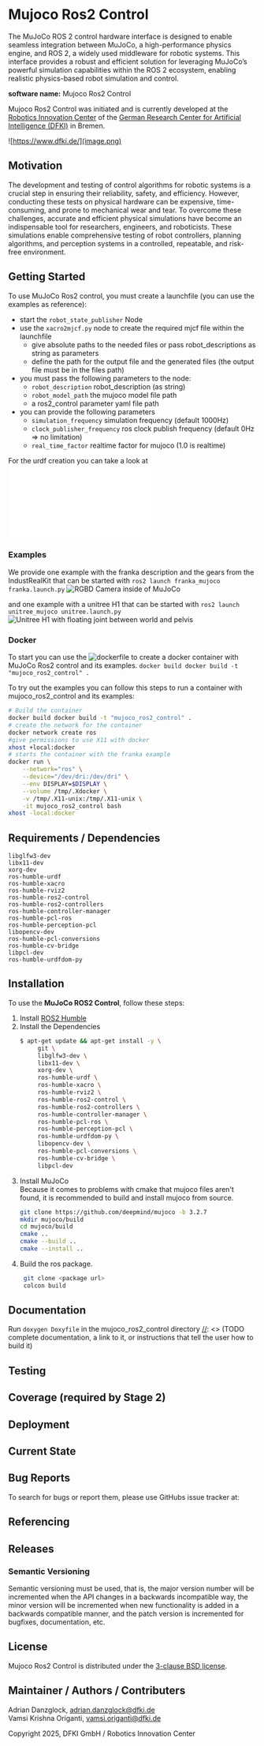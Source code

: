 # Mujoco Ros2 Control

[//]: <> (TODO description of the software)

The MuJoCo ROS 2 control hardware interface is designed to enable seamless integration between MuJoCo, a high-performance physics engine, and ROS 2, a widely used middleware for robotic systems. This interface provides a robust and efficient solution for leveraging MuJoCo’s powerful simulation capabilities within the ROS 2 ecosystem, enabling realistic physics-based robot simulation and control.

[//]: <> (TODO contribution of DFKI / other partners)

**software name:** Mujoco Ros2 Control

Mujoco Ros2 Control was initiated and is currently developed at the
[Robotics Innovation Center](http://robotik.dfki-bremen.de/en/startpage.html) of the
[German Research Center for Artificial Intelligence (DFKI)](http://www.dfki.de) in Bremen.

![https://www.dfki.de/](image.png)

## Motivation
The development and testing of control algorithms for robotic systems is a crucial step in ensuring their reliability, safety, and efficiency. However, conducting these tests on physical hardware can be expensive, time-consuming, and prone to mechanical wear and tear. To overcome these challenges, accurate and efficient physical simulations have become an indispensable tool for researchers, engineers, and roboticists. These simulations enable comprehensive testing of robot controllers, planning algorithms, and perception systems in a controlled, repeatable, and risk-free environment.

## Getting Started
To use MuJoCo Ros2 control, you must create a launchfile (you can use the examples as reference):
- start the ```robot_state_publisher``` Node
- use the ```xacro2mjcf.py``` node to create the required mjcf file within the launchfile
    - give absolute paths to the needed files or pass robot_descriptions as string as parameters
    - define the path for the output file and the generated files (the output file must be in the files path)
- you must pass the following parameters to the node:
    - ```robot_description``` robot_description (as string)
    - ```robot_model_path``` the mujoco model file path
    - a ros2_control parameter yaml file path
- you can provide the following parameters
    - ```simulation_frequency``` simulation frequency (default 1000Hz)
    - ```clock_publisher_frequency``` ros clock publish frequency (default 0Hz => no limitation)
    - ```real_time_factor``` realtime factor for mujoco (1.0 is realtime)

For the urdf creation you can take a look at ![URDF Configuration](./mujoco_ros2_control/README.md)

### Examples
We provide one example with the franka description and the gears from the IndustRealKit that can be started with ```ros2 launch franka_mujoco franka.launch.py```
![RGBD Camera inside of MuJoCo](./paper/figures/franka_rgbd_example.png)

and one example with a unitree H1 that can be started with ```ros2 launch unitree_mujoco unitree.launch.py```
![Unitree H1 with floating joint between world and pelvis](./paper/figures/unitree_h1_example.png)

### Docker
To start you can use the ![dockerfile](./Dockerfile) to create a docker container with MuJoCo Ros2 control and its examples.
```docker build docker build -t "mujoco_ros2_control" .```

To try out the examples you can follow this steps to run a container with mujoco_ros2_control and its examples:
```bash
# Build the container
docker build docker build -t "mujoco_ros2_control" .
# create the network for the container
docker network create ros
#give permissions to use X11 with docker 
xhost +local:docker
# starts the container with the franka example
docker run \
    --network="ros" \
    --device="/dev/dri:/dev/dri" \
    --env DISPLAY=$DISPLAY \
    --volume /tmp/.Xdocker \
    -v /tmp/.X11-unix:/tmp/.X11-unix \
    -it mujoco_ros2_control bash
xhost -local:docker
```


## Requirements / Dependencies
```
libglfw3-dev
libx11-dev
xorg-dev
ros-humble-urdf
ros-humble-xacro
ros-humble-rviz2
ros-humble-ros2-control
ros-humble-ros2-controllers
ros-humble-controller-manager
ros-humble-pcl-ros
ros-humble-perception-pcl
libopencv-dev
ros-humble-pcl-conversions
ros-humble-cv-bridge
libpcl-dev
ros-humble-urdfdom-py
```

[//]: <> (TODO which dependencies do I need?)

## Installation
To use the **MuJoCo ROS2 Control**, follow these steps:
1. Install [ROS2 Humble](https://docs.ros.org/en/humble/Installation.html)
2. Install the Dependencies <br />
   ``` bash
   $ apt-get update && apt-get install -y \
        git \
        libglfw3-dev \
        libx11-dev \
        xorg-dev \
        ros-humble-urdf \
        ros-humble-xacro \
        ros-humble-rviz2 \
        ros-humble-ros2-control \
        ros-humble-ros2-controllers \
        ros-humble-controller-manager \
        ros-humble-pcl-ros \
        ros-humble-perception-pcl \
        ros-humble-urdfdom-py \
        libopencv-dev \
        ros-humble-pcl-conversions \
        ros-humble-cv-bridge \
        libpcl-dev
   ```
3. Install MuJoCo <br />
   Because it comes to problems with cmake that mujoco files aren't found, it is recommended to build and install mujoco from source.
   ``` bash
   git clone https://github.com/deepmind/mujoco -b 3.2.7
   mkdir mujoco/build
   cd mujoco/build
   cmake ..
   cmake --build ..
   cmake --install ..
   ```
4. Build the ros package.
   ```bash
    git clone <package url>
    colcon build
   ```

## Documentation
Run ```doxygen Doxyfile``` in the mujoco_ros2_control directory
[//]: <> (TODO complete documentation, a link to it, or instructions that tell the user how to build it)

## Testing

[//]: <> (TODO document how to run the tests)

## Coverage (required by Stage 2)

[//]: <> (TODO document how the code coverage can be accessed)

## Deployment

[//]: <> (TODO document how to deploy the software)

## Current State

[//]: <> (TODO is it actively developed?)

## Bug Reports

To search for bugs or report them, please use GitHubs issue tracker at:

[//]: <> (TODO put a link to the issue tracker here)

## Referencing

[//]: <> (TODO preferred way of referencing this software, e.g., use publication ...)

## Releases

[//]: <> (TODO release guidelines)

[//]: <> (TODO describe the versioning approach, for example:)

### Semantic Versioning

Semantic versioning must be used, that is, the major version number will be
incremented when the API changes in a backwards incompatible way, the minor
version will be incremented when new functionality is added in a backwards
compatible manner, and the patch version is incremented for bugfixes,
documentation, etc.

## License

<!--[//]: <> (Note: This section is redundant with the LICENSE file. You can omit it if you want.)

[//]: <> (TODO license)

[//]: <> (The New BSD license is recommended by the software board
          ([source](http://wiki.dfki.uni-bremen.de/index.php/Open_Source_License_Recommendation source)).
          This is the corresponding text for the README.md:)-->

Mujoco Ros2 Control is distributed under the [3-clause BSD license](https://opensource.org/licenses/BSD-3-Clause).

## Maintainer / Authors / Contributers

[//]: <> (TODO document who contributes to the software)

[//]: <> (Your employee has the copyright of your work. If you collaborate with other partners,
          the copyright is shared between involved institutes. You can write, for example,)
Adrian Danzglock,       adrian.danzglock@dfki.de \
Vamsi Krishna Origanti, vamsi.origanti@dfki.de

Copyright 2025, DFKI GmbH / Robotics Innovation Center

[//]: <> (if the software is a result of a cooperation of the DFKI  RIC and the Robotics Research Group.)